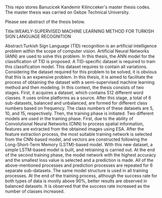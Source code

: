 This repo stores Banucicek Kandemir Kilincceker's master thesis codes. The master thesis was carried on Gebze Technical University.

Please see abstract of the thesis below.

Title:WEAKLY-SUPERVISED MACHINE LEARNING METHOD FOR TURKISH SIGN LANGUAGE RECOGNITION

Abstract:Turkish Sign Language (TİD) recognition is an artificial intelligence problem within the scope of computer vision. Artificial Neural Networks (ANN) are used to solve this problem. In this thesis, the ANN model for the classification of TID is proposed. A TID-specific dataset is required to train this classification model. This dataset requires to contain all variations. Considering the dataset required for this problem to be solved, it is obvious that this is an expensive problem. In this thesis, it is aimed to facilitate the process of obtaining the dataset with a semi-supervised machine learning method and then modeling. In this context, the thesis consists of two stages. First, it acquires a dataset, which contains 512 different word classes. It uses online platforms as a source. After this stage, a total of 6 sub-datasets, balanced and unbalanced, are formed for different class numbers based on frequency. The class numbers of these datasets are 5, 10, and 15, respectively. Then, the training phase is initiated. Two different models are used in the training phase. First, due to the ability of Convolutional Neural Networks (CNN) to process spatial information, features are extracted from the obtained images using ESA. After the feature extraction process, the most suitable training network is selected from the CNN-based model, and vectors are constructed following the Long-Short-Term Memory (LSTM)-based model. With this new dataset, a simple LSTM-based model is built, and retraining is carried out. At the end of the second training phase, the model network with the highest accuracy and the smallest loss value is selected and a prediction is made. All of the above-mentioned processes and prediction processes are repeated for 6 separate sub-datasets. The same model structure is used in all training processes. At the end of the training process, although the success rate for both types of data is mostly above 90%, better results are observed in balanced datasets. It is observed that the success rate increased as the number of classes increased.
